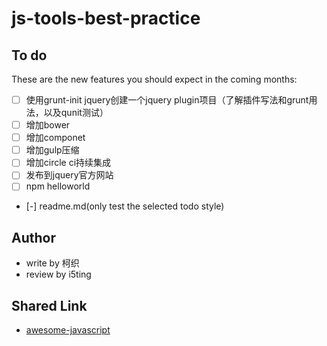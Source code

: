 js-tools-best-practice
======================


## To do

These are the new features you should expect in the coming
months:

* [ ] 使用grunt-init jquery创建一个jquery plugin项目（了解插件写法和grunt用法，以及qunit测试）
* [ ] 增加bower
* [ ] 增加componet
* [ ] 增加gulp压缩
* [ ] 增加circle ci持续集成
* [ ] 发布到jquery官方网站
* [ ] npm helloworld
* [-] readme.md(only test the selected todo style)

## Author

- write by 柯织
- review by i5ting


## Shared Link

- [awesome-javascript](https://github.com/sorrycc/awesome-javascript)
